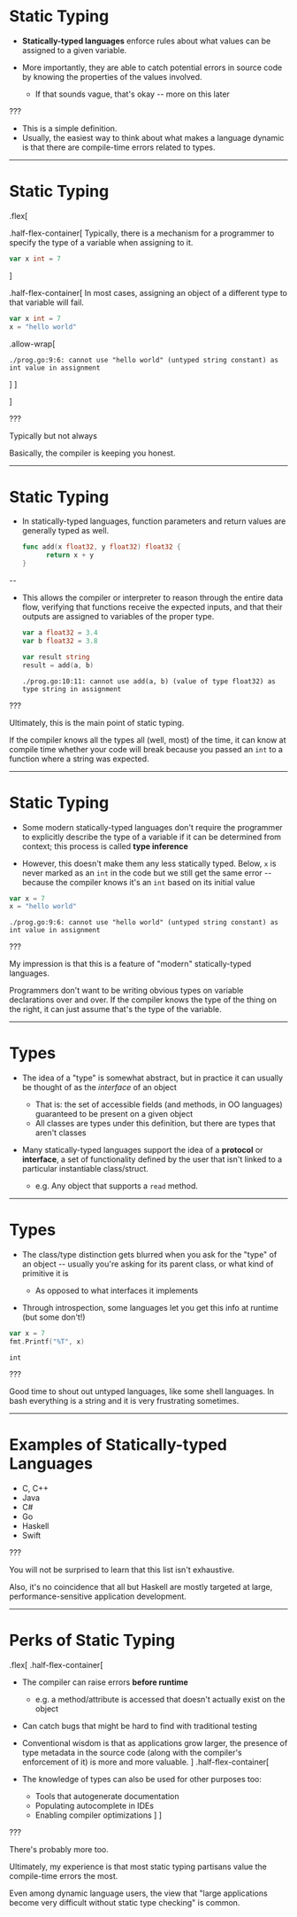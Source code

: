 # Static Typing

- **Statically-typed languages** enforce rules about what values can be assigned to a given variable.

- More importantly, they are able to catch potential errors in source code by knowing the properties of the values involved.

  - If that sounds vague, that's okay -- more on this later

???

- This is a simple definition.
- Usually, the easiest way to think about what makes a language dynamic is that there are compile-time errors related to types.

---

# Static Typing
.flex[

.half-flex-container[
Typically, there is a mechanism for a programmer to specify the type of a variable when assigning to it.
```go
var x int = 7
```
]

.half-flex-container[
In most cases, assigning an object of a different type to that variable will fail.
```go
var x int = 7
x = "hello world"
```
.allow-wrap[
```text
./prog.go:9:6: cannot use "hello world" (untyped string constant) as int value in assignment
```
]
]

]

???

Typically but not always

Basically, the compiler is keeping you honest.


---

# Static Typing

- In statically-typed languages, function parameters and return values are generally typed as well.
    ```go
    func add(x float32, y float32) float32 {
          return x + y
    }
    ```

--

- This allows the compiler or interpreter to reason through the entire data flow, verifying that functions receive the expected inputs, and that their outputs are assigned to variables of the proper type.

    ```go
    var a float32 = 3.4
    var b float32 = 3.8

    var result string
    result = add(a, b)
    ```
    ```text
    ./prog.go:10:11: cannot use add(a, b) (value of type float32) as type string in assignment
    ```

???

Ultimately, this is the main point of static typing.

If the compiler knows all the types all (well, most) of the time, it can know at compile time whether your code will break because you passed an `int` to a function where a string was expected.

---

# Static Typing

- Some modern statically-typed languages don't require the programmer to explicitly describe the type of a variable if it can be determined from context; this process is called **type inference**

- However, this doesn't make them any less statically typed. Below, `x` is never marked as an `int` in the code but we still get the same error -- because the compiler knows it's an `int` based on its initial value
```go
var x = 7
x = "hello world"
```
```text
./prog.go:9:6: cannot use "hello world" (untyped string constant) as int value in assignment
```

???

My impression is that this is a feature of "modern" statically-typed languages.

Programmers don't want to be writing obvious types on variable declarations over and over.
If the compiler knows the type of the thing on the right, it can just assume that's the type of the variable.

---

# Types

- The idea of a "type" is somewhat abstract, but in practice it can usually be thought of as the *interface* of an object
  - That is: the set of accessible fields (and methods, in OO languages) guaranteed to be present on a given object
  - All classes are types under this definition, but there are types that aren't classes

- Many statically-typed languages support the idea of a **protocol** or **interface**, a set of functionality defined by the user that isn't linked to a particular instantiable class/struct.
  - e.g. Any object that supports a `read` method.


---

# Types

- The class/type distinction gets blurred when you ask for the "type" of an object -- usually you're asking for its parent class, or what kind of primitive it is

  - As opposed to what interfaces it implements

- Through introspection, some languages let you get this info at runtime (but some don't!)
```go
var x = 7
fmt.Printf("%T", x)
```
```
int
```

???

Good time to shout out untyped languages, like some shell languages. In bash everything is a string and it is very frustrating sometimes.

---

# Examples of Statically-typed Languages

- C, C++
- Java
- C#
- Go
- Haskell
- Swift

???

You will not be surprised to learn that this list isn't exhaustive.

Also, it's no coincidence that all but Haskell are mostly targeted at large, performance-sensitive application development.

---

# Perks of Static Typing

.flex[
.half-flex-container[
- The compiler can raise errors **before runtime**

  - e.g. a method/attribute is accessed that doesn't actually exist on the object

- Can catch bugs that might be hard to find with traditional testing

- Conventional wisdom is that as applications grow larger, the presence of type metadata in the source code (along with the compiler's enforcement of it) is more and more valuable.
]
.half-flex-container[

- The knowledge of types can also be used for other purposes too:
  - Tools that autogenerate documentation
  - Populating autocomplete in IDEs
  - Enabling compiler optimizations
]
]

???

There's probably more too.

Ultimately, my experience is that most static typing partisans value the compile-time errors the most.

Even among dynamic language users, the view that "large applications become very difficult without static type checking" is common.
